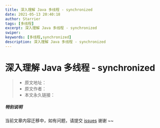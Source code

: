 ```yaml
---
title: 深入理解 Java 多线程 - synchronized
date: 2021-05-13 20:40:18
author: Starrier
tags: [多线程]
excerpt: 深入理解 Java 多线程 - synchronized
swiper:
keywords: [多线程,synchronized]
description: 深入理解 Java 多线程 - synchronized
---
```


# 深入理解 Java 多线程 - synchronized

> * 原文地址：[]()
> * 原文作者：[]()
> * 本文永久链接：[]()

##### **特别说明**

当前文章内容迁移中，如有问题，请提交 [issues](https://github.com/Starrier/starrier.github.io/issues) 谢谢 ~~
